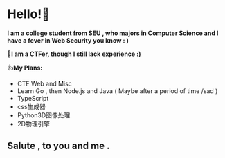 # Hello!🥰

**I am a college student from SEU , who majors in Computer Science and I have a fever in Web Security you know : )**

📌**I am a CTFer, though I still lack experience :)**

👍**My Plans:**
* CTF Web and Misc
* Learn Go , then Node.js and Java ( Maybe after a period of time /sad )
* TypeScript
* css生成器
* Python3D图像处理
* 2D物理引擎

## Salute , to you and me .
